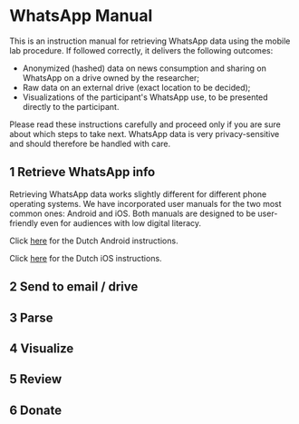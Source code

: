 # WhatsApp Manual
This is an instruction manual for retrieving WhatsApp data using the mobile lab procedure. If followed correctly, it delivers the following outcomes:
* Anonymized (hashed) data on news consumption and sharing on WhatsApp on a drive owned by the researcher;
* Raw data on an external drive (exact location to be decided);
* Visualizations of the participant's WhatsApp use, to be presented directly to the participant.

Please read these instructions carefully and proceed only if you are sure about which steps to take next. WhatsApp data is very privacy-sensitive and should therefore be handled with care.

## 1  Retrieve WhatsApp info
Retrieving WhatsApp data works slightly different for different phone operating systems. We have incorporated user manuals for the two most common ones: Android and iOS. Both manuals are designed to be user-friendly even for audiences with low digital literacy.

Click [here](https://github.com/FeLoe/Lab2020/blob/WhatsApp_Manual/manual/WhatsApp/Android_NL.md) for the Dutch Android instructions.

Click [here](https://github.com/FeLoe/Lab2020/blob/WhatsApp_Manual/manual/WhatsApp/iOS_NL.md) for the Dutch iOS instructions.

## 2  Send to email / drive
## 3 Parse
## 4 Visualize
## 5 Review
## 6 Donate


